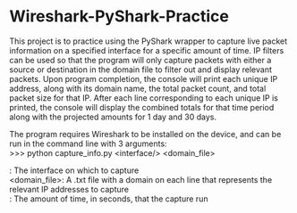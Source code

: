 # Wireshark-PyShark-Practice
This project is to practice using the PyShark wrapper to capture live packet information on a specified interface for a specific amount of time. IP filters can be used so that the program will only capture packets with either a source or destination in the domain file to filter out and display relevant packets. Upon program completion, the console will print each unique IP address, along with its domain name, the total packet count, and total packet size for that IP. After each line corresponding to each unique IP is printed, the console will display the combined totals for that time period along with the projected amounts for 1 day and 30 days.

The program requires Wireshark to be installed on the device, and can be run in the command line with 3 arguments:  
    >>> python capture_info.py \<interface/> <domain_file> <seconds>  

<interface>: The interface on which to capture  
<domain_file>: A .txt file with a domain on each line that represents the relevant IP addresses to capture  
<seconds>: The amount of time, in seconds, that the capture run  
